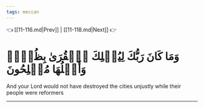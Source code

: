 ```yaml
---
tags: meccan
---
```


👈 [[11-116.md|Prev]] | [[11-118.md|Next]] 👉

# وَمَا كَانَ رَبُّكَ لِيُهۡلِكَ ٱلۡقُرَىٰ بِظُلۡمٖ وَأَهۡلُهَا مُصۡلِحُونَ

And your Lord would not have destroyed the cities unjustly while their people were reformers

---

